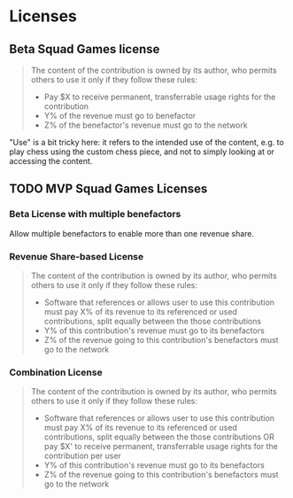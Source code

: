 # Licenses

## Beta Squad Games license

> The content of the contribution is owned by its author, who permits others to use it only if they follow these rules:
>  - Pay $X to receive permanent, transferrable usage rights for the contribution
>  - Y% of the revenue must go to benefactor
>  - Z% of the benefactor's revenue must go to the network

"Use" is a bit tricky here: it refers to the intended use of the content, e.g. to play chess using the custom chess piece, and not to simply looking at or accessing the content.

## TODO MVP Squad Games Licenses

### Beta License with multiple benefactors
Allow multiple benefactors to enable more than one revenue share.

### Revenue Share-based License

> The content of the contribution is owned by its author, who permits others to use it only if they follow these rules:
>  - Software that references or allows user to use this contribution must pay X% of its revenue to its referenced or used contributions, split equally between the those contributions
>  - Y% of this contribution's revenue must go to its benefactors
>  - Z% of the revenue going to this contribution's benefactors must go to the network

### Combination License

> The content of the contribution is owned by its author, who permits others to use it only if they follow these rules:
>  - Software that references or allows user to use this contribution must pay X% of its revenue to its referenced or used contributions, split equally between the those contributions OR pay $X' to receive permanent, transferrable usage rights for the contribution per user
>  - Y% of this contribution's revenue must go to its benefactors
>  - Z% of the revenue going to this contribution's benefactors must go to the network
